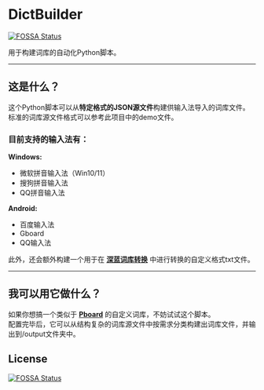 # DictBuilder
[![FOSSA Status](https://app.fossa.com/api/projects/git%2Bgithub.com%2FMarkussLugia%2FDictBuilder.svg?type=shield)](https://app.fossa.com/projects/git%2Bgithub.com%2FMarkussLugia%2FDictBuilder?ref=badge_shield)

用于构建词库的自动化Python脚本。

*** 
这是什么？
---

这个Python脚本可以从**特定格式的JSON源文件**构建供输入法导入的词库文件。   
标准的词库源文件格式可以参考此项目中的demo文件。
### 目前支持的输入法有：
**Windows:**
* 微软拼音输入法（Win10/11）
* 搜狗拼音输入法
* QQ拼音输入法

**Android:**
* 百度输入法
* Gboard
* QQ输入法

此外，还会额外构建一个用于在 **[深蓝词库转换](https://github.com/studyzy/imewlconverter)** 中进行转换的自定义格式txt文件。

*** 
我可以用它做什么？
---
如果你想搞一个类似于 **[Pboard](https://github.com/MarkussLugia/Pboard)** 的自定义词库，不妨试试这个脚本。   
配置完毕后，它可以从结构复杂的词库源文件中按需求分类构建出词库文件，并输出到/output文件夹中。


## License
[![FOSSA Status](https://app.fossa.com/api/projects/git%2Bgithub.com%2FMarkussLugia%2FDictBuilder.svg?type=large)](https://app.fossa.com/projects/git%2Bgithub.com%2FMarkussLugia%2FDictBuilder?ref=badge_large)